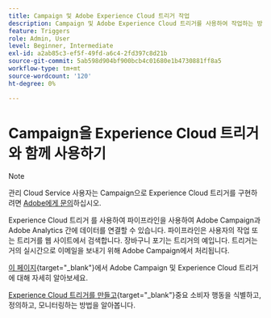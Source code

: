 ```yaml
---
title: Campaign 및 Adobe Experience Cloud 트리거 작업
description: Campaign 및 Adobe Experience Cloud 트리거를 사용하여 작업하는 방법을 알아봅니다.
feature: Triggers
role: Admin, User
level: Beginner, Intermediate
exl-id: a2ab85c3-ef5f-49fd-a6c4-2fd397c8d21b
source-git-commit: 5ab598d904bf900bcb4c01680e1b4730881ff8a5
workflow-type: tm+mt
source-wordcount: '120'
ht-degree: 0%

---
```


# Campaign을 Experience Cloud 트리거와 함께 사용하기

>[!NOTE]
>
>관리 Cloud Service 사용자는 Campaign으로 Experience Cloud 트리거를 구현하려면 [Adobe에게 문의](../start/campaign-faq.md#support)하십시오.

Experience Cloud 트리거 를 사용하여 파이프라인을 사용하여 Adobe Campaign과 Adobe Analytics 간에 데이터를 연결할 수 있습니다. 파이프라인은 사용자의 작업 또는 트리거를 웹 사이트에서 검색합니다. 장바구니 포기는 트리거의 예입니다. 트리거는 거의 실시간으로 이메일을 보내기 위해 Adobe Campaign에서 처리됩니다.

[이 페이지](https://experienceleague.adobe.com/docs/campaign-classic/using/integrating-with-adobe-experience-cloud/experience-triggers/about-triggers.html){target="_blank"}에서 Adobe Campaign 및 Experience Cloud 트리거에 대해 자세히 알아보세요.

[Experience Cloud 트리거를 만들고](https://experienceleague.adobe.com/docs/experience-cloud/triggers/create.html){target="_blank"}중요 소비자 행동을 식별하고, 정의하고, 모니터링하는 방법을 알아봅니다.

